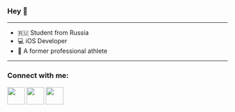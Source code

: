 ### Hey 👋
___

- 🇷🇺 Student from Russia
- 💻 iOS Developer
- 🥋 A former professional athlete

___

### Connect with me:


[<img src="https://user-images.githubusercontent.com/77940475/133941554-1785dd43-7ed2-47d3-a632-c859be412fb3.png" height='40'>][instagram]
[<img src="https://user-images.githubusercontent.com/77940475/133941558-fd51b61f-a12c-4c48-8921-699b5a2606d7.png" height='40'>][telegram]
[<img src="https://user-images.githubusercontent.com/77940475/133941556-7ce5b3a7-8151-4568-9d56-004974500112.png" height='40'>][linkedin]

[linkedin]: https://www.linkedin.com/in/danil-nurgaliev-359148201/
[instagram]: https://www.instagram.com/dankehotfire/
[telegram]: https://t.me/nurgalievd